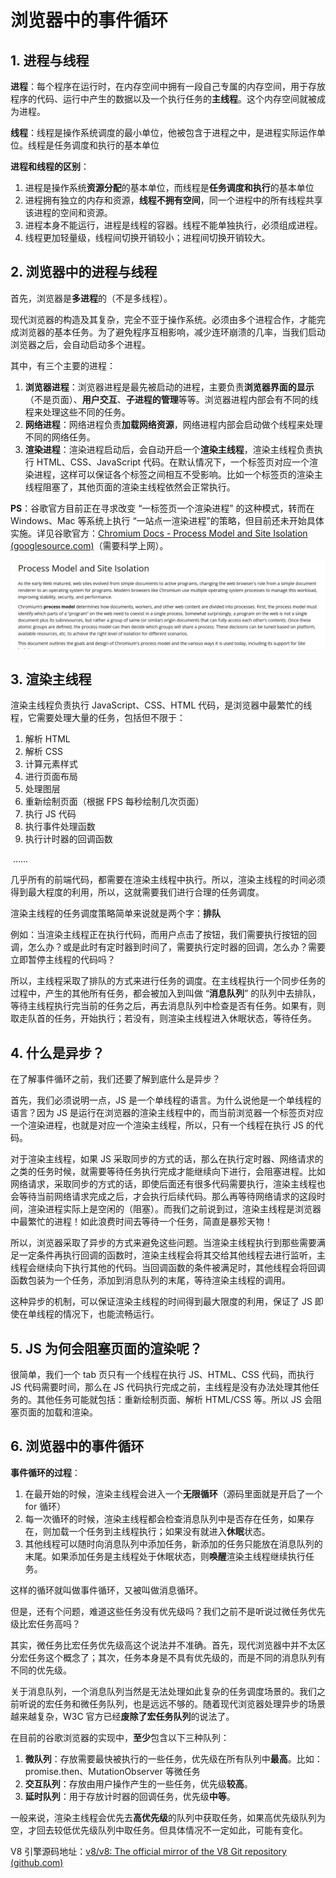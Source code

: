# 浏览器中的事件循环

## 1. 进程与线程

**进程**：每个程序在运行时，在内存空间中拥有一段自己专属的内存空间，用于存放程序的代码、运行中产生的数据以及一个执行任务的**主线程**。这个内存空间就被成为进程。

**线程**：线程是操作系统调度的最小单位，他被包含于进程之中，是进程实际运作单位。线程是任务调度和执行的基本单位

**进程和线程的区别**：

1. 进程是操作系统**资源分配**的基本单位，而线程是**任务调度和执行**的基本单位
2. 进程拥有独立的内存和资源，**线程不拥有空间**，同一个进程中的所有线程共享该进程的空间和资源。
3. 进程本身不能运行，进程是线程的容器。线程不能单独执行，必须组成进程。
4. 线程更加轻量级，线程间切换开销较小；进程间切换开销较大。

## 2. 浏览器中的进程与线程

首先，浏览器是**多进程**的（不是多线程）。

现代浏览器的构造及其复杂，完全不亚于操作系统。必须由多个进程合作，才能完成浏览器的基本任务。为了避免程序互相影响，减少连环崩溃的几率，当我们启动浏览器之后，会自动启动多个进程。

其中，有三个主要的进程：

1. **浏览器进程**：浏览器进程是最先被启动的进程，主要负责**浏览器界面的显示**（不是页面）、**用户交互**、**子进程的管理**等等。浏览器进程内部会有不同的线程来处理这些不同的任务。
2. **网络进程**：网络进程负责**加载网络资源**，网络进程内部会启动做个线程来处理不同的网络任务。
3. **渲染进程**：渲染进程启动后，会自动开启一个**渲染主线程**，渲染主线程负责执行 HTML、CSS、JavaScript 代码。在默认情况下，一个标签页对应一个渲染进程，这样可以保证各个标签之间相互不受影响。比如一个标签页的渲染主线程阻塞了，其他页面的渲染主线程依然会正常执行。

**PS**：谷歌官方目前正在寻求改变 “一标签页一个渲染进程” 的这种模式，转而在 Windows、Mac 等系统上执行 “一站点一渲染进程”的策略，但目前还未开始具体实施。详见谷歌官方：[Chromium Docs - Process Model and Site Isolation (googlesource.com)](https://chromium.googlesource.com/chromium/src/+/main/docs/process_model_and_site_isolation.md)（需要科学上网）。

![image-20240513203458981](../.vuepress/public/img/image-20240513203458981.png)



## 3. 渲染主线程

渲染主线程负责执行 JavaScript、CSS、HTML 代码，是浏览器中最繁忙的线程，它需要处理大量的任务，包括但不限于：

1. 解析 HTML
2. 解析 CSS
3. 计算元素样式
4. 进行页面布局
5. 处理图层
6. 重新绘制页面（根据 FPS 每秒绘制几次页面）
7. 执行 JS 代码
8. 执行事件处理函数
9. 执行计时器的回调函数

​	......

几乎所有的前端代码，都需要在渲染主线程中执行。所以，渲染主线程的时间必须得到最大程度的利用，所以，这就需要我们进行合理的任务调度。

渲染主线程的任务调度策略简单来说就是两个字：**排队**

例如：当渲染主线程正在执行代码，而用户点击了按钮，我们需要执行按钮的回调，怎么办？或是此时有定时器到时间了，需要执行定时器的回调，怎么办？需要立即暂停主线程的代码吗？

所以，主线程采取了排队的方式来进行任务的调度。在主线程执行一个同步任务的过程中，产生的其他所有任务，都会被加入到叫做 “**消息队列**” 的队列中去排队，等待主线程执行完当前的任务之后，再去消息队列中检查是否有任务。如果有，则取走队首的任务，开始执行；若没有，则渲染主线程进入休眠状态，等待任务。

## 4. 什么是异步？

在了解事件循环之前，我们还要了解到底什么是异步？

首先，我们必须说明一点，JS 是一个单线程的语言。为什么说他是一个单线程的语言？因为 JS 是运行在浏览器的渲染主线程中的，而当前浏览器一个标签页对应一个渲染进程，也就是对应一个渲染主线程，所以，只有一个线程在执行 JS 的代码。

对于渲染主线程，如果 JS 采取同步的方式的话，那么在执行定时器、网络请求的之类的任务时候，就需要等待任务执行完成才能继续向下进行，会阻塞进程。比如网络请求，采取同步的方式的话，即使后面还有很多代码需要执行，渲染主线程也会等待当前网络请求完成之后，才会执行后续代码。那么再等待网络请求的这段时间，渲染进程实际上是空闲的（阻塞）。而我们之前说到过，渲染主线程是浏览器中最繁忙的进程！如此浪费时间去等待一个任务，简直是暴殄天物！

所以，浏览器采取了异步的方式来避免这些问题。当渲染主线程执行到那些需要满足一定条件再执行回调的函数时，渲染主线程会将其交给其他线程去进行监听，主线程会继续向下执行其他的代码。当回调函数的条件被满足时，其他线程会将回调函数包装为一个任务，添加到消息队列的末尾，等待渲染主线程的调用。

这种异步的机制，可以保证渲染主线程的时间得到最大限度的利用，保证了 JS 即使在单线程的情况下，也能流畅运行。

## 5. JS 为何会阻塞页面的渲染呢？

很简单，我们一个 tab 页只有一个线程在执行 JS、HTML、CSS 代码，而执行 JS 代码需要时间，那么在 JS 代码执行完成之前，主线程是没有办法处理其他任务的。其他任务可能就包括：重新绘制页面、解析 HTML/CSS 等。所以 JS 会阻塞页面的加载和渲染。

## 6. 浏览器中的事件循环

**事件循环的过程**：

1. 在最开始的时候，渲染主线程会进入一个**无限循环**（源码里面就是开启了一个 for 循环）
2. 每一次循环的时候，渲染主线程都会检查消息队列中是否存在任务，如果存在，则加载一个任务到主线程执行；如果没有就进入**休眠**状态。
3. 其他线程可以随时向消息队列中添加任务，新添加的任务只能放在消息队列的末尾。如果添加任务是主线程处于休眠状态，则**唤醒**渲染主线程继续执行任务。

这样的循环就叫做事件循环，又被叫做消息循环。

但是，还有个问题，难道这些任务没有优先级吗？我们之前不是听说过微任务优先级比宏任务高吗？

其实，微任务比宏任务优先级高这个说法并不准确。首先，现代浏览器中并不太区分宏任务这个概念了；其次，任务本身是不具有优先级的，而是不同的消息队列有不同的优先级。

关于消息队列，一个消息队列当然是无法处理如此复杂的任务调度场景的。我们之前听说的宏任务和微任务队列，也是远远不够的。随着现代浏览器处理异步的场景越来越复杂，W3C 官方已经**废除了宏任务队列**的说法了。

在目前的谷歌浏览器的实现中，**至少**包含以下三种队列：

1. **微队列**：存放需要最快被执行的一些任务，优先级在所有队列中**最高**。比如：promise.then、MutationObserver 等微任务
2. **交互队列**：存放由用户操作产生的一些任务，优先级**较高**。
3. **延时队列**：用于存放计时器的回调任务，优先级**中等**。

一般来说，渲染主线程会优先去**高优先级**的队列中获取任务，如果高优先级队列为空，才回去较低优先级队列中取任务。但具体情况不一定如此，可能有变化。

V8 引擎源码地址：[v8/v8: The official mirror of the V8 Git repository (github.com)](https://github.com/v8/v8)









